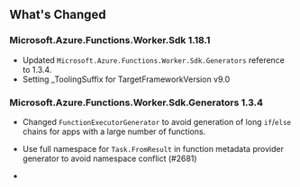 ## What's Changed

<!-- Please add your release notes in the following format:
- My change description (#PR/#issue)
-->

### Microsoft.Azure.Functions.Worker.Sdk 1.18.1

- Updated `Microsoft.Azure.Functions.Worker.Sdk.Generators` reference to 1.3.4.
- Setting _ToolingSuffix for TargetFrameworkVersion v9.0

### Microsoft.Azure.Functions.Worker.Sdk.Generators 1.3.4

- Changed `FunctionExecutorGenerator` to avoid generation of long `if`/`else` chains for apps with a large number of functions.

- Use full namespace for `Task.FromResult` in function metadata provider generator to avoid namespace conflict (#2681)

- <entry>

